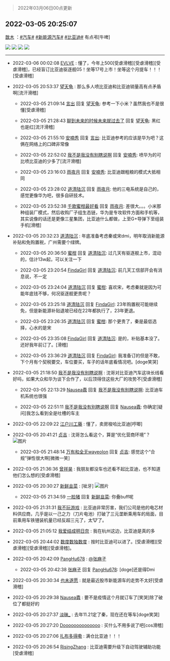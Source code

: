 > 2022年03月06日00点更新
<link rel="stylesheet" href="https://cdn.jsdelivr.net/gh/taotie6/sampleJSON@main/css/photo_show.css">
<meta name="referrer" content="no-referrer" />


 ## 2022-03-05 20:25:07 

 [㪚木](https://www.coolapk.com/feed/34023203?shareKey=MTJhYzczMzYwN2VhNjIyMzYwMTc~) ：<a class="feed-link-tag" href="/t/汽车?type=0">#汽车#</a> <a class="feed-link-tag" href="/t/新能源汽车?type=0">#新能源汽车#</a> <a class="feed-link-tag" href="/t/比亚迪?type=0">#比亚迪#</a> 有点弔[牛啤] 

<div class="album">
<img class="img-item" src="https://image.coolapk.com/feed/2022/0305/20/1081091_a86eabb6_3105_4897_568@1080x1000.jpeg" />
<img class="img-item" src="https://image.coolapk.com/feed/2022/0305/20/1081091_1c1c42fe_3105_4906_402@1080x1022.jpeg" />
<img class="img-item" src="https://image.coolapk.com/feed/2022/0305/20/1081091_7358508b_3105_4913_225@1080x868.jpeg" />
<img class="img-item" src="https://image.coolapk.com/feed/2022/0305/20/1081091_36b733dd_3105_4923_667@1080x866.jpeg" />
</div>

 ------- 

- 2022-03-06 00:02:08 [EVLVE](uid=624501) : 懂了，今年上500[受虐滑稽][受虐滑稽][受虐滑稽]，已经盲订比亚迪驱逐舰05！坐等17号上市！坐等这个月提车！！！[受虐滑稽] 

- 2022-03-05 20:53:37 [望天龟](uid=1618563) : 那么多人喷比亚迪和比亚迪销量高有点矛盾啊[流汗滑稽] 

    - 2022-03-05 21:09:14 [言出](uid=1510922) 回复 [望天龟](uid=1618563): 参考一下小米？虽然我也不是很懂[受虐滑稽] 

    - 2022-03-05 21:28:43 [聊到未来的时候未来就过去了](uid=2025343) 回复 [望天龟](uid=1618563): 黑红也是红[流汗滑稽] 

    - 2022-03-05 21:55:10 [安喃秀](uid=2237599) 回复 [言出](uid=1510922): 比亚迪参考的应该是华为吧？这俩在网络上的口碑非常像 

    - 2022-03-05 22:52:02 [我不是我没有别瞎说啊](uid=2231912) 回复 [安喃秀](uid=2237599): 喷华为的可比喷比亚迪的少多了[流汗滑稽] 

    - 2022-03-05 23:16:03 [雨夜月](uid=2036968) 回复 [安喃秀](uid=2237599): 比亚迪跟粗粮的模式大抵相同 

    - 2022-03-05 23:28:02 [道清陆沉](uid=889471) 回复 [雨夜月](uid=2036968): 他的三电系统是自己的，感觉更像华为吧，很多自研技术。 

    - 2022-03-05 23:52:38 [千歌蜜柑最好看](uid=1256624) 回复 [雨夜月](uid=2036968): 差很大。。。小米那种组装厂模式，然后收购厂子组生态链，华为是专攻软件方面和手机等，其实说像的话还是更像三星集团，比亚迪什么都做，上至G+导弹下至组装手机[滑稽] 

- 2022-03-05 20:32:23 [道清陆沉](uid=889471) : 年底准备考虑秦或宋dmi，明年取消新能源补贴和免购置税，广州需要个绿牌。 

    - 2022-03-05 20:36:50 [蜜柑](uid=1097842) 回复 [道清陆沉](uid=889471): 过几天有驱逐舰上市，混动的，估计13w起，可以关注一下 

    - 2022-03-05 23:20:54 [FindaGirl](uid=502714) 回复 [道清陆沉](uid=889471): 前几天工信部开会有消息说，不一定 

    - 2022-03-05 23:24:04 [道清陆沉](uid=889471) 回复 [蜜柑](uid=1097842): 喜欢宋，考虑秦就是因为可能年底钱不够，何况驱逐舰更贵呢？ 

    - 2022-03-05 23:25:18 [道清陆沉](uid=889471) 回复 [FindaGirl](uid=502714): 23年购置税可能继续免，但是新能源补贴退坡已经在22年都执行了，23年更退。 

    - 2022-03-05 23:26:35 [道清陆沉](uid=889471) 回复 [蜜柑](uid=1097842): 那个更贵了，秦是最低选择，心水的是宋 

    - 2022-03-05 23:35:08 [FindaGirl](uid=502714) 回复 [道清陆沉](uid=889471): 是的，补贴基本没了。还好我年前订了。[滑稽] 

    - 2022-03-05 23:36:29 [道清陆沉](uid=889471) 回复 [FindaGirl](uid=502714): 我准备订的但是不敢，下个月有个契税要交，车位要买，车子的话年底看情况吧。[doge笑哭] 

- 2022-03-05 21:18:50 [我不是我没有别瞎说啊](uid=2231912) : 沈哥对比亚迪汽车这块长线看好吗，如果大众和华为谈下合作了，以后顶得住这些大厂的攻势不[受虐滑稽] 

    - 2022-03-05 22:13:29 [Nausea蠹](uid=669027) 回复 [我不是我没有别瞎说啊](uid=2231912): 比亚迪车机系统也很强 

    - 2022-03-05 22:51:11 [我不是我没有别瞎说啊](uid=2231912) 回复 [Nausea蠹](uid=669027): 你确定[疑问]我怎么看到全是吐槽的车主 

- 2022-03-05 22:09:22 [江户川工藤](uid=708569) : 懂了，卖房梭哈比亚迪[哼唧] 

- 2022-03-05 20:41:21 [贞吉](uid=2727798) : 沈哥怎么看这个，算是“优化营商环境”？ ![图片](https://image.coolapk.com/feed/2022/0305/20/2727798_9f694946_4067_7314_171@1440x3200.jpeg)

    - 2022-03-05 21:48:14 [万有和全无wayeolon](uid=16705644) 回复 [贞吉](uid=2727798): 感觉这个“合规”弹性很大啊[微微一笑] 

- 2022-03-05 21:36:36 [曾祥昊](uid=6695078) : 我朋友都没车也还看不起比亚迪，也不知道他们怎么想的[受虐滑稽] 

- 2022-03-05 20:30:27 [新鲜韭菜](uid=1735035) : [呲牙] ![图片](https://image.coolapk.com/feed/2022/0305/20/1735035_e347ee84_3425_3566_147@828x542.jpeg)

    - 2022-03-05 21:34:59 [一脸猪](uid=4027549) 回复 [新鲜韭菜](uid=1735035): 你叠buff呢 

- 2022-03-05 21:31:31 [我不玩游戏](uid=3058829) : 比亚迪非常厉害，我们公司是他的电芯材料供应商，几乎是以一己之力（刀片电池）打破了三元垄断乘用车的局面，目前乘用车铁锂装机量已经反超三元了，太🐮了。 

- 2022-03-05 21:05:12 [我爱结成明日奈](uid=1772977) : 我在杭州这边，比亚迪是真的多 

- 2022-03-05 20:44:02 [数度数独数度](uid=1649918) : 按时比亚迪可以进了。[受虐滑稽][受虐滑稽][受虐滑稽][受虐滑稽]。 

- 2022-03-05 20:42:09 [PangHu678](uid=3963634) : <a class="feed-link-uname" href="/u/张麻孑">@张麻孑</a> 

    - 2022-03-05 20:42:38 [张麻孑](uid=2297834) 回复 [PangHu678](uid=3963634): [doge]还是得Dmi 

- 2022-03-05 20:30:34 [也未遂愿](uid=3056500) : 就是最近股市新能源车的走势不太好[受虐滑稽] 

- 2022-03-05 20:29:38 [Nausea蠹](uid=669027) : 要不是疫情这个月就订车了[笑哭]除了破位了都挺好的 

- 2022-03-05 20:27:37 [淡昧_](uid=1559932) : 去年11.21定了秦，现在还在等车[doge笑哭] 

- 2022-03-05 20:27:20 [Doooooooooooooo](uid=3707818) : 买什么不用多说了吧[cos滑稽] 

- 2022-03-05 20:27:06 [扎布多得嘞](uid=1778156) : 满仓比亚迪！！！ 

- 2022-03-05 20:26:54 [RisingZhang](uid=1604642) : 比亚迪需要升级下自动驾驶辅助功能[受虐滑稽] 


